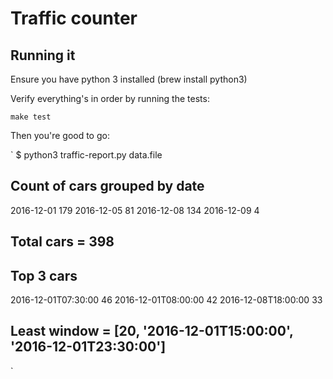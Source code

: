 # Traffic counter

## Running it
Ensure you have python 3 installed (brew install python3)

Verify everything's in order by running the tests:

`make test`

Then you're good to go:

`
$ python3 traffic-report.py data.file
## Count of cars grouped by date
2016-12-01   179
2016-12-05   81
2016-12-08   134
2016-12-09   4
## Total cars =  398
## Top 3 cars
2016-12-01T07:30:00 46
2016-12-01T08:00:00 42
2016-12-08T18:00:00 33
## Least window =  [20, '2016-12-01T15:00:00', '2016-12-01T23:30:00']
`